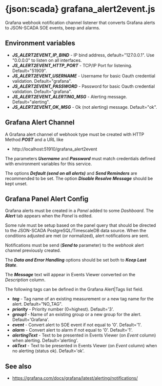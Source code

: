 # {json:scada} grafana_alert2event.js

Grafana webhook notification channel listener that converts Grafana alerts to JSON-SCADA SOE events, beep and alarms.

## Environment variables

* _**JS_ALERT2EVENT_IP_BIND**_ - IP bind address, default="127.0.0.1". Use "0.0.0.0" to listen on all interfaces.
* _**JS_ALERT2EVENT_HTTP_PORT**_ - TCP/IP Port for listening. Default="51909".
* _**JS_ALERT2EVENT_USERNAME**_ - Username for basic Oauth credential validation. Default="grafana".
* _**JS_ALERT2EVENT_PASSWORD**_ - Password for basic Oauth credential validation. Default="grafana".
* _**JS_ALERT2EVENT_ALERTING_MSG**_ - Alerting message. Default="alerting".
* _**JS_ALERT2EVENT_OK_MSG**_ - Ok (not alerting) message. Default="ok".

## Grafana Alert Channel

A Grafana alert channel of webhook type must be created with HTTP Method **_POST_** and a URL like

* http://localhost:51910/grafana_alert2event

The parameters **_Username_** and **_Password_** must match credentials defined with environment variables for this service.

The options **_Default (send on all alerts)_** and **_Send Reminders_** are recommended to be set. The option **_Disable Resolve Message_** should be kept unset.

## Grafana Panel Alert Config

Grafana alerts must be created in a _Panel_ added to some _Dashboard_. The **_Alert_** tab appears when the _Panel_ is edited.

Some rule must be setup based on the panel query that should be directed to the JSON-SCADA PostgreSQL/TimescaleDB data source. When the conditions adjusted are met (or normalized), alert notifications are sent.

Notifications must be send (**_Send to_** parameter) to the _webhook_ alert channel previously created.

The **_Data and Error Handling_** options should be set both to **_Keep Last State_**.

The **_Message_** text will appear in Events Viewer converted on the _Description_ column.

The following tags can be defined in the Grafana Alert|Tags list field.

* _**tag**_ - Tag name of an existing measurement or a new tag name for the alert. Default="NO_TAG".
* _**priority**_ - Priority number (0=highest). Default='3'.
* _**group1**_ - Name of an existing group or a new group for the alert. Default='Grafana'.
* _**event**_ - Convert alert to SOE event if not equal to '0'. Default='1'.
* _**alarm**_ - Convert alert to alarm if not equal to '0'. Default='1'.
* _**alertingText**_ - Text to be presented in Events Viewer (on _Event_ column) when alerting. Default='alerting'.
* _**okText**_ - Text to be presented in Events Viewer (on _Event_ column) when no alerting (status ok). Default='ok'.


## See also

* https://grafana.com/docs/grafana/latest/alerting/notifications/
